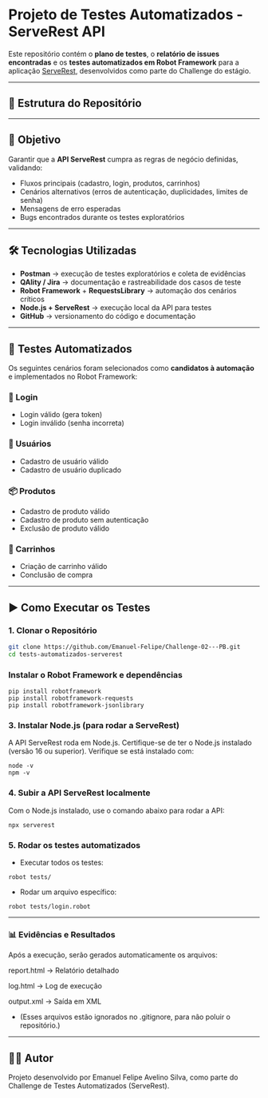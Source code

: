 # Projeto de Testes Automatizados - ServeRest API

Este repositório contém o **plano de testes**, o **relatório de issues encontradas** e os **testes automatizados em Robot Framework** para a aplicação [ServeRest](https://serverest.dev/), desenvolvidos como parte do Challenge do estágio.

---

## 📌 Estrutura do Repositório


---

## 🎯 Objetivo

Garantir que a **API ServeRest** cumpra as regras de negócio definidas, validando:

- Fluxos principais (cadastro, login, produtos, carrinhos)  
- Cenários alternativos (erros de autenticação, duplicidades, limites de senha)  
- Mensagens de erro esperadas  
- Bugs encontrados durante os testes exploratórios  

---

## 🛠️ Tecnologias Utilizadas

- **Postman** → execução de testes exploratórios e coleta de evidências  
- **QAlity / Jira** → documentação e rastreabilidade dos casos de teste  
- **Robot Framework** + **RequestsLibrary** → automação dos cenários críticos  
- **Node.js + ServeRest** → execução local da API para testes  
- **GitHub** → versionamento do código e documentação  

---

## 🤖 Testes Automatizados

Os seguintes cenários foram selecionados como **candidatos à automação** e implementados no Robot Framework:

### 🔐 Login
- Login válido (gera token)  
- Login inválido (senha incorreta)  

### 👤 Usuários
- Cadastro de usuário válido  
- Cadastro de usuário duplicado  

### 📦 Produtos
- Cadastro de produto válido  
- Cadastro de produto sem autenticação  
- Exclusão de produto válido  

### 🛒 Carrinhos
- Criação de carrinho válido  
- Conclusão de compra  

---

## ▶️ Como Executar os Testes

### 1. Clonar o Repositório
```bash
git clone https://github.com/Emanuel-Felipe/Challenge-02---PB.git
cd tests-automatizados-serverest
```
### Instalar o Robot Framework e dependências
```
pip install robotframework
pip install robotframework-requests
pip install robotframework-jsonlibrary
```
### 3. Instalar Node.js (para rodar a ServeRest)

A API ServeRest roda em Node.js. Certifique-se de ter o Node.js instalado (versão 16 ou superior).
Verifique se está instalado com:
```
node -v
npm -v
```
### 4. Subir a API ServeRest localmente
Com o Node.js instalado, use o comando abaixo para rodar a API:
```
npx serverest
```
### 5. Rodar os testes automatizados
- Executar todos os testes:
```
robot tests/
```
- Rodar um arquivo específico:
```
robot tests/login.robot
```
---
### 📊 Evidências e Resultados

Após a execução, serão gerados automaticamente os arquivos:

report.html → Relatório detalhado

log.html → Log de execução

output.xml → Saída em XML

- (Esses arquivos estão ignorados no .gitignore, para não poluir o repositório.)

---

## 👨‍💻 Autor

Projeto desenvolvido por Emanuel Felipe Avelino Silva, como parte do Challenge de Testes Automatizados (ServeRest).
